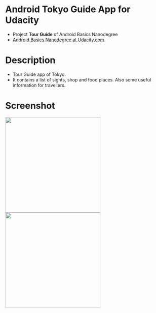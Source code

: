 # Android Tokyo Guide App for Udacity

- Project **Tour Guide** of Android Basics Nanodegree
- [Android Basics Nanodegree at Udacity.com](https://www.udacity.com/course/android-basics-nanodegree-by-google--nd803).

# Description
- Tour Guide app of Tokyo.
- It contains a list of sights, shop and food places. Also some useful information for travellers. 

# Screenshot
<img src="https://raw.githubusercontent.com/laramartin/android_tokyo_guide/master/device-2016-09-09-214159.png" width="300"/>
<img src="https://raw.githubusercontent.com/laramartin/android_tokyo_guide/master/device-2016-09-09-214221.png" width="300"/>
